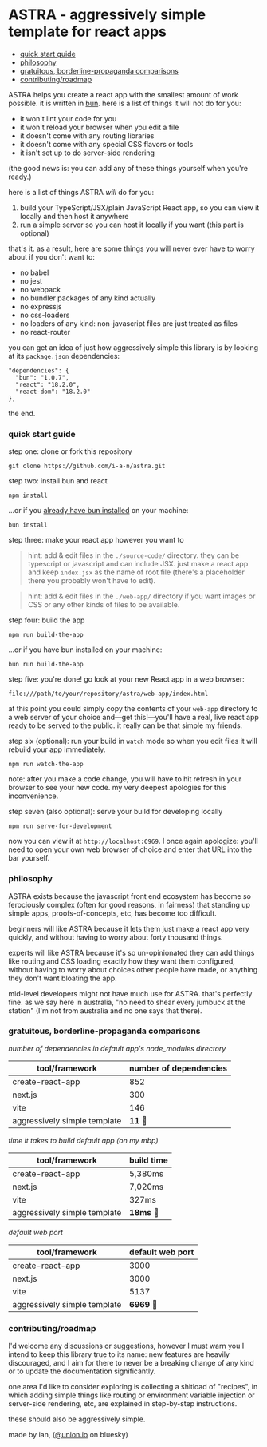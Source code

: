 # ASTRA - aggressively simple template for react apps

- [quick start guide](#quick-start-guide)
- [philosophy](#philosophy)
- [gratuitous, borderline-propaganda comparisons](#gratuitous-borderline-propaganda-comparisons)
- [contributing/roadmap](#contributingroadmap)

ASTRA helps you create a react app with the smallest amount of work possible. it is written in [bun](https://bun.sh). here is a list of things it will not do for you:

- it won't lint your code for you
- it won't reload your browser when you edit a file
- it doesn't come with any routing libraries
- it doesn't come with any special CSS flavors or tools
- it isn't set up to do server-side rendering

(the good news is: you can add any of these things yourself when you're ready.)

here is a list of things ASTRA _will_ do for you:

1. build your TypeScript/JSX/plain JavaScript React app, so you can view it locally and then host it anywhere
2. run a simple server so you can host it locally if you want (this part is optional)

that's it. as a result, here are some things you will never ever have to worry about if you don't want to:

- no babel
- no jest
- no webpack
- no bundler packages of any kind actually
- no expressjs
- no css-loaders
- no loaders of any kind: non-javascript files are just treated as files
- no react-router

you can get an idea of just how aggressively simple this library is by looking at its `package.json` dependencies:

```
"dependencies": {
  "bun": "1.0.7",
  "react": "18.2.0",
  "react-dom": "18.2.0"
},
```

the end.

### quick start guide

step one: clone or fork this repository

```
git clone https://github.com/i-a-n/astra.git
```

step two: install bun and react

```
npm install
```

...or if you [already have bun installed](https://bun.sh/docs/installation) on your machine:

```
bun install
```

step three: make your react app however you want to

> hint: add & edit files in the `./source-code/` directory. they can be typescript or javascript and can include JSX. just make a react app and keep `index.jsx` as the name of root file (there's a placeholder there you probably won't have to edit).

> hint: add & edit files in the `./web-app/` directory if you want images or CSS or any other kinds of files to be available.

step four: build the app

```
npm run build-the-app
```

...or if you have bun installed on your machine:

```
bun run build-the-app
```

step five: you're done! go look at your new React app in a web browser:

```
file:///path/to/your/repository/astra/web-app/index.html
```

at this point you could simply copy the contents of your `web-app` directory to a web server of your choice and—get this!—you'll have a real, live react app ready to be served to the public. it really can be that simple my friends.

step six (optional): run your build in `watch` mode so when you edit files it will rebuild your app immediately.

```
npm run watch-the-app
```

note: after you make a code change, you will have to hit refresh in your browser to see your new code. my very deepest apologies for this inconvenience.

step seven (also optional): serve your build for developing locally

```
npm run serve-for-development
```

now you can view it at `http://localhost:6969`. I once again apologize: you'll need to open your own web browser of choice and enter that URL into the bar yourself.

### philosophy

ASTRA exists because the javascript front end ecosystem has become so ferociously complex (often for good reasons, in fairness) that standing up simple apps, proofs-of-concepts, etc, has become too difficult.

beginners will like ASTRA because it lets them just make a react app very quickly, and without having to worry about forty thousand things.

experts will like ASTRA because it's so un-opinionated they can add things like routing and CSS loading exactly how they want them configured, without having to worry about choices other people have made, or anything they don't want bloating the app.

mid-level developers might not have much use for ASTRA. that's perfectly fine. as we say here in australia, "no need to shear every jumbuck at the station" (I'm not from australia and no one says that there).

### gratuitous, borderline-propaganda comparisons

_number of dependencies in default app's node_modules directory_

| tool/framework               | number of dependencies |
| ---------------------------- | ---------------------- |
| create-react-app             | 852                    |
| next.js                      | 300                    |
| vite                         | 146                    |
| aggressively simple template | **11** 🎉              |

_time it takes to build default app (on my mbp)_

| tool/framework               | build time  |
| ---------------------------- | ----------- |
| create-react-app             | 5,380ms     |
| next.js                      | 7,020ms     |
| vite                         | 327ms       |
| aggressively simple template | **18ms** 🎉 |

_default web port_

| tool/framework               | default web port |
| ---------------------------- | ---------------- |
| create-react-app             | 3000             |
| next.js                      | 3000             |
| vite                         | 5137             |
| aggressively simple template | **6969** 🎉      |

### contributing/roadmap

I'd welcome any discussions or suggestions, however I must warn you I intend to keep this library true to its name: new features are heavily discouraged, and I aim for there to never be a breaking change of any kind or to update the documentation significantly.

one area I'd like to consider exploring is collecting a shitload of "recipes", in which adding simple things like routing or environment variable injection or server-side rendering, etc, are explained in step-by-step instructions.

these should also be aggressively simple.

made by ian, ([@union.io](https://bsky.app/profile/union.io) on bluesky)
